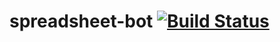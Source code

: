 # spreadsheet-bot [![Build Status](https://travis-ci.com/Triscuit-circuit/spreadsheet-bot.svg?token=SfpfaTZk1PvqvrRX4uGo&branch=master)](https://travis-ci.com/Triscuit-circuit/spreadsheet-bot)
